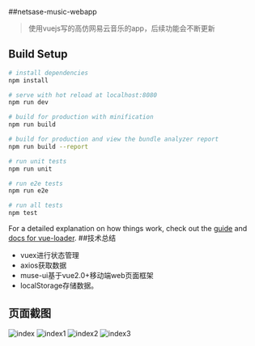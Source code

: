 ##netsase-music-webapp

> 使用vuejs写的高仿网易云音乐的app，后续功能会不断更新

## Build Setup

``` bash
# install dependencies
npm install

# serve with hot reload at localhost:8080
npm run dev

# build for production with minification
npm run build

# build for production and view the bundle analyzer report
npm run build --report

# run unit tests
npm run unit

# run e2e tests
npm run e2e

# run all tests
npm test
```

For a detailed explanation on how things work, check out the [guide](http://vuejs-templates.github.io/webpack/) and [docs for vue-loader](http://vuejs.github.io/vue-loader).
##技术总结
* vuex进行状态管理
* axios获取数据
* muse-ui基于vue2.0+移动端web页面框架
* localStorage存储数据。    

## 页面截图
![index](http://upload-images.jianshu.io/upload_images/9381131-d1240778ebbcbd88.png?imageMogr2/auto-orient/strip%7CimageView2/2/w/1240)
![index1](http://upload-images.jianshu.io/upload_images/9381131-9b4dd75732ff039e.png?imageMogr2/auto-orient/strip%7CimageView2/2/w/1240)
![index2](http://upload-images.jianshu.io/upload_images/9381131-ff60c7278c638076.png?imageMogr2/auto-orient/strip%7CimageView2/2/w/1240)
![index3](http://upload-images.jianshu.io/upload_images/9381131-c94ce0fbeb3581ce.png?imageMogr2/auto-orient/strip%7CimageView2/2/w/1240)


